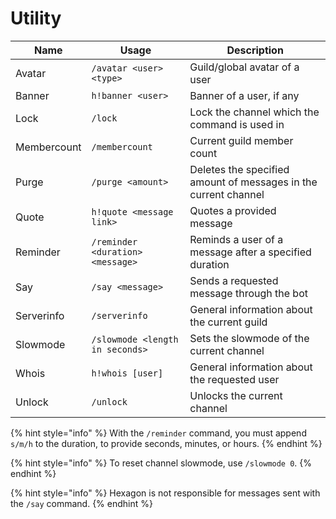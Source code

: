 # Utility

| Name        | Usage                            | Description                                                     |
| ----------- | -------------------------------- | --------------------------------------------------------------- |
| Avatar      | `/avatar <user> <type>`          | Guild/global avatar of a user                                   |
| Banner      | `h!banner <user>`                | Banner of a user, if any                                        |
| Lock        | `/lock`                          | Lock the channel which the command is used in                   |
| Membercount | `/membercount`                   | Current guild member count                                      |
| Purge       | `/purge <amount>`                | Deletes the specified amount of messages in the current channel |
| Quote       | `h!quote <message link>`         | Quotes a provided message                                       |
| Reminder    | `/reminder <duration> <message>` | Reminds a user of a message after a specified duration          |
| Say         | `/say <message>`                 | Sends a requested message through the bot                       |
| Serverinfo  | `/serverinfo`                    | General information about the current guild                     |
| Slowmode    | `/slowmode <length in seconds>`  | Sets the slowmode of the current channel                        |
| Whois       | `h!whois [user]`                 | General information about the requested user                    |
| Unlock      | `/unlock`                        | Unlocks the current channel                                     |

{% hint style="info" %}
With the `/reminder` command, you must append `s/m/h` to the duration, to provide seconds, minutes, or hours.
{% endhint %}

{% hint style="info" %}
To reset channel slowmode, use `/slowmode 0`.
{% endhint %}

{% hint style="info" %}
Hexagon is not responsible for messages sent with the `/say` command.
{% endhint %}
